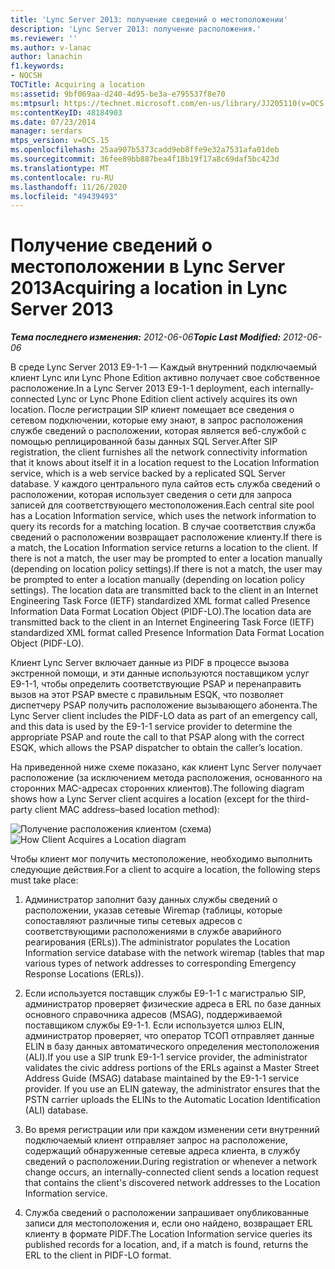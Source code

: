 ```yaml
---
title: 'Lync Server 2013: получение сведений о местоположении'
description: 'Lync Server 2013: получение расположения.'
ms.reviewer: ''
ms.author: v-lanac
author: lanachin
f1.keywords:
- NOCSH
TOCTitle: Acquiring a location
ms:assetid: 9bf069aa-d240-4d95-be3a-e795537f8e70
ms:mtpsurl: https://technet.microsoft.com/en-us/library/JJ205110(v=OCS.15)
ms:contentKeyID: 48184903
ms.date: 07/23/2014
manager: serdars
mtps_version: v=OCS.15
ms.openlocfilehash: 25aa907b5373cadd9eb8ffe9e32a7531afa01deb
ms.sourcegitcommit: 36fee89bb887bea4f18b19f17a8c69daf5bc423d
ms.translationtype: MT
ms.contentlocale: ru-RU
ms.lasthandoff: 11/26/2020
ms.locfileid: "49439493"
---
```

# <a name="acquiring-a-location-in-lync-server-2013"></a><span data-ttu-id="79057-103">Получение сведений о местоположении в Lync Server 2013</span><span class="sxs-lookup"><span data-stu-id="79057-103">Acquiring a location in Lync Server 2013</span></span>

<div data-xmlns="http://www.w3.org/1999/xhtml">

<div class="topic" data-xmlns="http://www.w3.org/1999/xhtml" data-msxsl="urn:schemas-microsoft-com:xslt" data-cs="https://msdn.microsoft.com/">

<div data-asp="https://msdn2.microsoft.com/asp">



</div>

<div id="mainSection">

<div id="mainBody"><span data-ttu-id="79057-104">

<span> </span></span><span class="sxs-lookup"><span data-stu-id="79057-104">

<span> </span></span></span>

<span data-ttu-id="79057-105">_**Тема последнего изменения:** 2012-06-06_</span><span class="sxs-lookup"><span data-stu-id="79057-105">_**Topic Last Modified:** 2012-06-06_</span></span>

<span data-ttu-id="79057-106">В среде Lync Server 2013 E9-1-1 — Каждый внутренний подключаемый клиент Lync или Lync Phone Edition активно получает свое собственное расположение.</span><span class="sxs-lookup"><span data-stu-id="79057-106">In a Lync Server 2013 E9-1-1 deployment, each internally-connected Lync or Lync Phone Edition client actively acquires its own location.</span></span> <span data-ttu-id="79057-107">После регистрации SIP клиент помещает все сведения о сетевом подключении, которые ему знают, в запрос расположения службе сведений о расположении, которая является веб-службой с помощью реплицированной базы данных SQL Server.</span><span class="sxs-lookup"><span data-stu-id="79057-107">After SIP registration, the client furnishes all the network connectivity information that it knows about itself it in a location request to the Location Information service, which is a web service backed by a replicated SQL Server database.</span></span> <span data-ttu-id="79057-108">У каждого центрального пула сайтов есть служба сведений о расположении, которая использует сведения о сети для запроса записей для соответствующего местоположения.</span><span class="sxs-lookup"><span data-stu-id="79057-108">Each central site pool has a Location Information service, which uses the network information to query its records for a matching location.</span></span> <span data-ttu-id="79057-109">В случае соответствия служба сведений о расположении возвращает расположение клиенту.</span><span class="sxs-lookup"><span data-stu-id="79057-109">If there is a match, the Location Information service returns a location to the client.</span></span> <span data-ttu-id="79057-110">If there is not a match, the user may be prompted to enter a location manually (depending on location policy settings).</span><span class="sxs-lookup"><span data-stu-id="79057-110">If there is not a match, the user may be prompted to enter a location manually (depending on location policy settings).</span></span> <span data-ttu-id="79057-111">The location data are transmitted back to the client in an Internet Engineering Task Force (IETF) standardized XML format called Presence Information Data Format Location Object (PIDF-LO).</span><span class="sxs-lookup"><span data-stu-id="79057-111">The location data are transmitted back to the client in an Internet Engineering Task Force (IETF) standardized XML format called Presence Information Data Format Location Object (PIDF-LO).</span></span>

<span data-ttu-id="79057-112">Клиент Lync Server включает данные из PIDF в процессе вызова экстренной помощи, и эти данные используются поставщиком услуг E9-1-1, чтобы определить соответствующие PSAP и перенаправить вызов на этот PSAP вместе с правильным ESQK, что позволяет диспетчеру PSAP получить расположение вызывающего абонента.</span><span class="sxs-lookup"><span data-stu-id="79057-112">The Lync Server client includes the PIDF-LO data as part of an emergency call, and this data is used by the E9-1-1 service provider to determine the appropriate PSAP and route the call to that PSAP along with the correct ESQK, which allows the PSAP dispatcher to obtain the caller’s location.</span></span>

<span data-ttu-id="79057-113">На приведенной ниже схеме показано, как клиент Lync Server получает расположение (за исключением метода расположения, основанного на сторонних MAC-адресах сторонних клиентов).</span><span class="sxs-lookup"><span data-stu-id="79057-113">The following diagram shows how a Lync Server client acquires a location (except for the third-party client MAC address–based location method):</span></span>

<span data-ttu-id="79057-114">![Получение расположения клиентом (схема)](images/JJ205110.4438f5fc-f1b2-444b-8565-09035363ed43(OCS.15).jpg "Получение расположения клиентом (схема)")</span><span class="sxs-lookup"><span data-stu-id="79057-114">![How Client Acquires a Location diagram](images/JJ205110.4438f5fc-f1b2-444b-8565-09035363ed43(OCS.15).jpg "How Client Acquires a Location diagram")</span></span>

<span data-ttu-id="79057-115">Чтобы клиент мог получить местоположение, необходимо выполнить следующие действия.</span><span class="sxs-lookup"><span data-stu-id="79057-115">For a client to acquire a location, the following steps must take place:</span></span>

1.  <span data-ttu-id="79057-116">Администратор заполнит базу данных службы сведений о расположении, указав сетевые Wiremap (таблицы, которые сопоставляют различные типы сетевых адресов с соответствующими расположениями в службе аварийного реагирования (ERLs)).</span><span class="sxs-lookup"><span data-stu-id="79057-116">The administrator populates the Location Information service database with the network wiremap (tables that map various types of network addresses to corresponding Emergency Response Locations (ERLs)).</span></span>

2.  <span data-ttu-id="79057-p102">Если используется поставщик службы E9-1-1 с магистралью SIP, администратор проверяет физические адреса в ERL по базе данных основного справочника адресов (MSAG), поддерживаемой поставщиком службы E9-1-1. Если используется шлюз ELIN, администратор проверяет, что оператор ТСОП отправляет данные ELIN в базу данных автоматического определения местоположения (ALI).</span><span class="sxs-lookup"><span data-stu-id="79057-p102">If you use a SIP trunk E9-1-1 service provider, the administrator validates the civic address portions of the ERLs against a Master Street Address Guide (MSAG) database maintained by the E9-1-1 service provider. If you use an ELIN gateway, the administrator ensures that the PSTN carrier uploads the ELINs to the Automatic Location Identification (ALI) database.</span></span>

3.  <span data-ttu-id="79057-119">Во время регистрации или при каждом изменении сети внутренний подключаемый клиент отправляет запрос на расположение, содержащий обнаруженные сетевые адреса клиента, в службу сведений о расположении.</span><span class="sxs-lookup"><span data-stu-id="79057-119">During registration or whenever a network change occurs, an internally-connected client sends a location request that contains the client's discovered network addresses to the Location Information service.</span></span>

4.  <span data-ttu-id="79057-120">Служба сведений о расположении запрашивает опубликованные записи для местоположения и, если оно найдено, возвращает ERL клиенту в формате PIDF.</span><span class="sxs-lookup"><span data-stu-id="79057-120">The Location Information service queries its published records for a location, and, if a match is found, returns the ERL to the client in PIDF-LO format.</span></span>

<span data-ttu-id="79057-121"></div>

<span> </span>

</div>

</div>

</span><span class="sxs-lookup"><span data-stu-id="79057-121"></div>

<span> </span>

</div>

</div>

</span></span></div>

